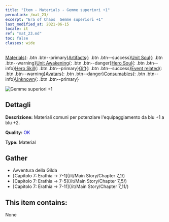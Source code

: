```yaml
---
title: "Item - Materials - Gemme superiori +1"
permalink: /mat_23/
excerpt: "Era of Chaos  Gemme superiori +1"
last_modified_at: 2021-06-15
locale: it
ref: "mat_23.md"
toc: false
classes: wide
---
```

 [Materials](/ItemsIT/){: .btn .btn--primary}[Artifacts](/ItemsIT/Artifacts/){: .btn .btn--success}[Unit Soul](/ItemsIT/UnitSoul/){: .btn .btn--warning}[Unit Awakening](/ItemsIT/UnitAwakening/){: .btn .btn--danger}[Hero Soul](/ItemsIT/HeroSoul/){: .btn .btn--info}[Hero Skill](/ItemsIT/HeroSkill/){: .btn .btn--primary}[Gift](/ItemsIT/Gift/){: .btn .btn--success}[Event related](/ItemsIT/Events/){: .btn .btn--warning}[Avatars](/ItemsIT/Avatars/){: .btn .btn--danger}[Consumables](/ItemsIT/Consumables/){: .btn .btn--info}[Unknown](/ItemsIT/Unknown/){: .btn .btn--primary}

 ![Gemme superiori +1](/images/t/i_cailiao_baoshi1.png)

## Dettagli
 **Descrizione:** Materiali comuni per potenziare l'equipaggiamento da blu +1 a blu +2.

 **Quality:** <span style="color: #0000CD">OK</span>

 **Type:** Material

## Gather

*    Avventura della Gilda 
*    [Capitolo 7: Erathia -> 7-1](/it/Main Story/Chapter 7_1/) 
*    [Capitolo 7: Erathia -> 7-5](/it/Main Story/Chapter 7_5/) 
*    [Capitolo 7: Erathia -> 7-11](/it/Main Story/Chapter 7_11/) 

## This item contains:

  None


